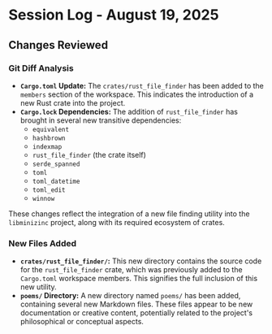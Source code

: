# Session Log - August 19, 2025

## Changes Reviewed

### Git Diff Analysis

- **`Cargo.toml` Update:** The `crates/rust_file_finder` has been added to the `members` section of the workspace. This indicates the introduction of a new Rust crate into the project.
- **`Cargo.lock` Dependencies:** The addition of `rust_file_finder` has brought in several new transitive dependencies:
    - `equivalent`
    - `hashbrown`
    - `indexmap`
    - `rust_file_finder` (the crate itself)
    - `serde_spanned`
    - `toml`
    - `toml_datetime`
    - `toml_edit`
    - `winnow`

These changes reflect the integration of a new file finding utility into the `libminizinc` project, along with its required ecosystem of crates.

### New Files Added

- **`crates/rust_file_finder/`:** This new directory contains the source code for the `rust_file_finder` crate, which was previously added to the `Cargo.toml` workspace members. This signifies the full inclusion of this new utility.
- **`poems/` Directory:** A new directory named `poems/` has been added, containing several new Markdown files. These files appear to be new documentation or creative content, potentially related to the project's philosophical or conceptual aspects.